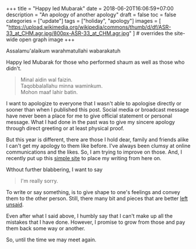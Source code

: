 +++
title = "Happy Ied Mubarak"
date = 2018-06-20T16:06:59+07:00
description = "An apology of another apology"
draft = false
toc = false
categories = ["update"]
tags = ["holiday", "apology"]
images = [
  "https://upload.wikimedia.org/wikipedia/commons/thumb/d/df/ASR-33_at_CHM.agr.jpg/800px-ASR-33_at_CHM.agr.jpg"
] # overrides the site-wide open graph image
+++

Assalamu'alaikum warahmatullahi wabarakatuh

Happy Ied Mubarak for those who performed shaum as well as those who didn't.

> Minal aidin wal faizin.<br/>
> Taqobbalallahu minna waminkum.<br/>
> Mohon maaf lahir batin.

<!--more-->

I want to apologize to everyone that I wasn't able to apologise directly or sooner than when I published this post. Social media or broadcast message have never been a place for me to give official statement or personal message. What I had done in the past was to give my sincere apology through direct greeting or at least physical proof.

But this year is different, there are those I hold dear, family and friends alike I can't get my apology to them like before. I've always been clumsy at online communications and the likes. So, I am trying to improve on those. And, I recently put up this [simple site](/) to place my writing from here on.

Wthout further blabbering, I want to say

> I'm really sorry.

To write or say something, is to give shape to one's feelings and convey them to the other person. Still, there many bit and pieces that are better [left unsaid](/page/left-unsaid/).

Even after what I said above, I humbly say that I can't make up all the mistakes that I have done. However, I promise to grow from those and pay them back some way or another.

So, until the time we may meet again.

